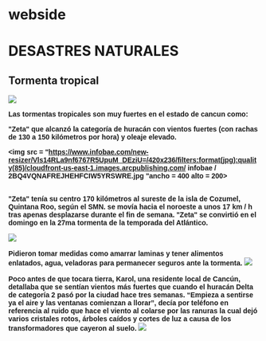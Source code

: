 # webside
<html>
<cabeza>
</head>
<tltle>
</title>
<cuerpo>
<h1>
<b>
DESASTRES NATURALES
</b>
</h1>
<h2>
<b>
Tormenta tropical
</b>
</h2>
<img src = "https://www.informador.mx/amp/mexico/Zeta-se-fortalece-a-huracan-rumbo-a-Quintana-Roo-y-Yucatan-20201026-0064.">
<p>
<font face = "Arial">
<b>
Las tormentas tropicales son muy fuertes en el estado de cancun como:
<br> 

"Zeta" que alcanzó la categoría de huracán con vientos fuertes (con rachas de 130 a 150 kilómetros por hora) y oleaje elevado. 

<img src = "https://www.infobae.com/new-resizer/Vls14RLa9nf6767R5UpuM_DEziU=/420x236/filters:format(jpg):quality(85)/cloudfront-us-east-1.images.arcpublishing.com/ infobae / 2BQ4VQNAFREJHEHFCIW5YRSWRE.jpg "ancho = 400 alto = 200>
<br>
<br> 

 "Zeta" tenía su centro 170 kilómetros al sureste de la isla de Cozumel, Quintana Roo, según el SMN. 
se movía hacia el noroeste a unos 17 km / h tras apenas desplazarse durante el fin de semana. "Zeta" se convirtió en el domingo en la 27ma tormenta de la temporada del Atlántico.

<img src = "https://laverdadnoticias.com/__export/1603543262099/sites/laverdad/img/2020/10/24/huracan.jpg_1183029055.jpg" ancho = 400 alto = 400>
<br> 

<br>
Pidieron tomar medidas como amarrar laminas y tener alimentos enlatados, agua, veladoras para permanecer seguros ante la tormenta. 

<img src = "https://images.app.goo.gl/ZBAf6t38qSU58BxH8" ancho = 350 alto = 350>
<br> 

<br>
Poco antes de que tocara tierra, Karol, una residente local de Cancún, detallaba que se sentían vientos más fuertes que cuando el huracán Delta de categoría 2 pasó por la ciudad hace tres semanas. “Empieza a sentirse ya el aire y las ventanas comienzan a llorar”, decía por teléfono en referencia al ruido que hace el viento al colarse por las ranuras la cual dejó varios cristales rotos, árboles caídos y cortes de luz a causa de los transformadores que cayeron al suelo.  

<img src = "https://images.mediotiempo.com/NqMfShseCwpmzNFlOrHd5kbIHS4=/936x566/uploads/media/2020/10/27/zeta-toco-tierra-mexico-noche.jpg" ancho = 500 alto = 500>
<br> 

</font>
</b>
</p>
</body>
</html>
